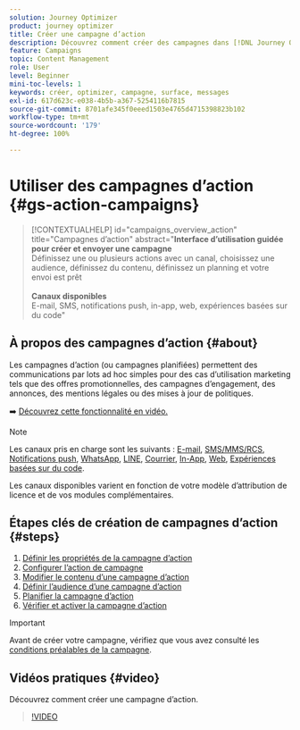 ```yaml
---
solution: Journey Optimizer
product: journey optimizer
title: Créer une campagne d’action
description: Découvrez comment créer des campagnes dans [!DNL Journey Optimizer].
feature: Campaigns
topic: Content Management
role: User
level: Beginner
mini-toc-levels: 1
keywords: créer, optimizer, campagne, surface, messages
exl-id: 617d623c-e038-4b5b-a367-5254116b7815
source-git-commit: 8701afe345f0eeed1503e4765d4715398823b102
workflow-type: tm+mt
source-wordcount: '179'
ht-degree: 100%

---
```



# Utiliser des campagnes d’action {#gs-action-campaigns}

>[!CONTEXTUALHELP]
>id="campaigns_overview_action"
>title="Campagnes d’action"
>abstract="**Interface d’utilisation guidée pour créer et envoyer une campagne**<br/> Définissez une ou plusieurs actions avec un canal, choisissez une audience, définissez du contenu, définissez un planning et votre envoi est prêt <br/><br/>**Canaux disponibles**<br/> E-mail, SMS, notifications push, in-app, web, expériences basées sur du code"

## À propos des campagnes d’action {#about}

Les campagnes d’action (ou campagnes planifiées) permettent des communications par lots ad hoc simples pour des cas d’utilisation marketing tels que des offres promotionnelles, des campagnes d’engagement, des annonces, des mentions légales ou des mises à jour de politiques.

➡️ [Découvrez cette fonctionnalité en vidéo.](#video)


>[!NOTE]
>
>Les canaux pris en charge sont les suivants : [E-mail](../email/get-started-email.md), [SMS/MMS/RCS](../sms/get-started-sms.md), [Notifications push](../push/get-started-push.md), [WhatsApp](../whatsapp/get-started-whatsapp.md), [LINE](../line/get-started-line.md), [Courrier](../direct-mail/get-started-direct-mail.md), [In-App](../in-app/get-started-in-app.md), [Web](../web/get-started-web.md), [Expériences basées sur du code](../code-based/get-started-code-based.md).
>
>Les canaux disponibles varient en fonction de votre modèle d’attribution de licence et de vos modules complémentaires.

## Étapes clés de création de campagnes d’action {#steps}

1. [Définir les propriétés de la campagne d’action](campaign-properties.md)
1. [Configurer l’action de campagne](campaign-action.md)
1. [Modifier le contenu d’une campagne d’action](campaign-content.md)
1. [Définir l’audience d’une campagne d’action](campaign-audience.md)
1. [Planifier la campagne d’action](campaign-schedule.md)
1. [Vérifier et activer la campagne d’action](review-activate-campaign.md)

>[!IMPORTANT]
>
>Avant de créer votre campagne, vérifiez que vous avez consulté les [conditions préalables de la campagne](../campaigns/get-started-with-campaigns.md#prerequisites).

## Vidéos pratiques {#video}

Découvrez comment créer une campagne d’action.

>[!VIDEO](https://video.tv.adobe.com/v/346680?quality=12)
